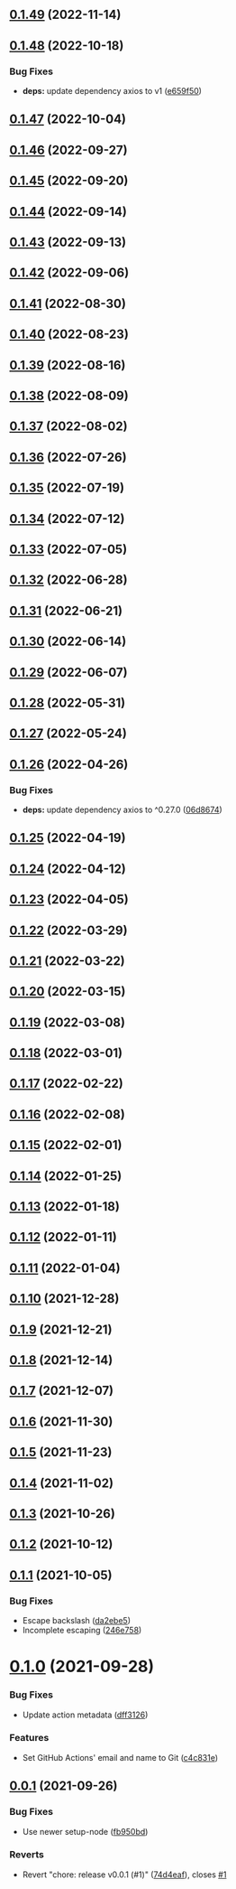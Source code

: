 ## [0.1.49](github.com/nandenjin/wp-update-action/compare/v0.1.48...v0.1.49) (2022-11-14)

## [0.1.48](github.com/nandenjin/wp-update-action/compare/v0.1.47...v0.1.48) (2022-10-18)

### Bug Fixes

- **deps:** update dependency axios to v1 ([e659f50](github.com/nandenjin/wp-update-action/commits/e659f5074a8e10e7dd0f6d878598596e82e8affb))

## [0.1.47](github.com/nandenjin/wp-update-action/compare/v0.1.46...v0.1.47) (2022-10-04)

## [0.1.46](github.com/nandenjin/wp-update-action/compare/v0.1.45...v0.1.46) (2022-09-27)

## [0.1.45](github.com/nandenjin/wp-update-action/compare/v0.1.44...v0.1.45) (2022-09-20)

## [0.1.44](github.com/nandenjin/wp-update-action/compare/v0.1.43...v0.1.44) (2022-09-14)

## [0.1.43](github.com/nandenjin/wp-update-action/compare/v0.1.42...v0.1.43) (2022-09-13)

## [0.1.42](github.com/nandenjin/wp-update-action/compare/v0.1.41...v0.1.42) (2022-09-06)

## [0.1.41](github.com/nandenjin/wp-update-action/compare/v0.1.40...v0.1.41) (2022-08-30)

## [0.1.40](github.com/nandenjin/wp-update-action/compare/v0.1.39...v0.1.40) (2022-08-23)

## [0.1.39](github.com/nandenjin/wp-update-action/compare/v0.1.38...v0.1.39) (2022-08-16)

## [0.1.38](github.com/nandenjin/wp-update-action/compare/v0.1.37...v0.1.38) (2022-08-09)

## [0.1.37](github.com/nandenjin/wp-update-action/compare/v0.1.36...v0.1.37) (2022-08-02)

## [0.1.36](github.com/nandenjin/wp-update-action/compare/v0.1.35...v0.1.36) (2022-07-26)

## [0.1.35](github.com/nandenjin/wp-update-action/compare/v0.1.34...v0.1.35) (2022-07-19)

## [0.1.34](github.com/nandenjin/wp-update-action/compare/v0.1.33...v0.1.34) (2022-07-12)

## [0.1.33](github.com/nandenjin/wp-update-action/compare/v0.1.32...v0.1.33) (2022-07-05)

## [0.1.32](github.com/nandenjin/wp-update-action/compare/v0.1.31...v0.1.32) (2022-06-28)

## [0.1.31](github.com/nandenjin/wp-update-action/compare/v0.1.30...v0.1.31) (2022-06-21)

## [0.1.30](github.com/nandenjin/wp-update-action/compare/v0.1.29...v0.1.30) (2022-06-14)

## [0.1.29](github.com/nandenjin/wp-update-action/compare/v0.1.28...v0.1.29) (2022-06-07)

## [0.1.28](github.com/nandenjin/wp-update-action/compare/v0.1.27...v0.1.28) (2022-05-31)

## [0.1.27](github.com/nandenjin/wp-update-action/compare/v0.1.26...v0.1.27) (2022-05-24)

## [0.1.26](github.com/nandenjin/wp-update-action/compare/v0.1.25...v0.1.26) (2022-04-26)

### Bug Fixes

- **deps:** update dependency axios to ^0.27.0 ([06d8674](github.com/nandenjin/wp-update-action/commits/06d867407a7f4b39b018217e5ba7b2c183aa4a44))

## [0.1.25](github.com/nandenjin/wp-update-action/compare/v0.1.24...v0.1.25) (2022-04-19)

## [0.1.24](github.com/nandenjin/wp-update-action/compare/v0.1.23...v0.1.24) (2022-04-12)

## [0.1.23](github.com/nandenjin/wp-update-action/compare/v0.1.22...v0.1.23) (2022-04-05)

## [0.1.22](github.com/nandenjin/wp-update-action/compare/v0.1.21...v0.1.22) (2022-03-29)

## [0.1.21](github.com/nandenjin/wp-update-action/compare/v0.1.20...v0.1.21) (2022-03-22)

## [0.1.20](github.com/nandenjin/wp-update-action/compare/v0.1.19...v0.1.20) (2022-03-15)

## [0.1.19](github.com/nandenjin/wp-update-action/compare/v0.1.18...v0.1.19) (2022-03-08)

## [0.1.18](github.com/nandenjin/wp-update-action/compare/v0.1.17...v0.1.18) (2022-03-01)

## [0.1.17](github.com/nandenjin/wp-update-action/compare/v0.1.16...v0.1.17) (2022-02-22)

## [0.1.16](github.com/nandenjin/wp-update-action/compare/v0.1.15...v0.1.16) (2022-02-08)

## [0.1.15](github.com/nandenjin/wp-update-action/compare/v0.1.14...v0.1.15) (2022-02-01)

## [0.1.14](github.com/nandenjin/wp-update-action/compare/v0.1.13...v0.1.14) (2022-01-25)

## [0.1.13](github.com/nandenjin/wp-update-action/compare/v0.1.12...v0.1.13) (2022-01-18)

## [0.1.12](github.com/nandenjin/wp-update-action/compare/v0.1.11...v0.1.12) (2022-01-11)

## [0.1.11](github.com/nandenjin/wp-update-action/compare/v0.1.10...v0.1.11) (2022-01-04)

## [0.1.10](github.com/nandenjin/wp-update-action/compare/v0.1.9...v0.1.10) (2021-12-28)

## [0.1.9](github.com/nandenjin/wp-update-action/compare/v0.1.8...v0.1.9) (2021-12-21)

## [0.1.8](github.com/nandenjin/wp-update-action/compare/v0.1.7...v0.1.8) (2021-12-14)

## [0.1.7](github.com/nandenjin/wp-update-action/compare/v0.1.6...v0.1.7) (2021-12-07)

## [0.1.6](github.com/nandenjin/wp-update-action/compare/v0.1.5...v0.1.6) (2021-11-30)

## [0.1.5](github.com/nandenjin/wp-update-action/compare/v0.1.4...v0.1.5) (2021-11-23)

## [0.1.4](github.com/nandenjin/wp-update-action/compare/v0.1.3...v0.1.4) (2021-11-02)

## [0.1.3](github.com/nandenjin/wp-update-action/compare/v0.1.2...v0.1.3) (2021-10-26)

## [0.1.2](github.com/nandenjin/wp-update-action/compare/v0.1.1...v0.1.2) (2021-10-12)

## [0.1.1](github.com/nandenjin/wp-update-action/compare/v0.1.0...v0.1.1) (2021-10-05)

### Bug Fixes

- Escape backslash ([da2ebe5](github.com/nandenjin/wp-update-action/commits/da2ebe5a8e4958573c8a14e747f2dee0cae3db72))
- Incomplete escaping ([246e758](github.com/nandenjin/wp-update-action/commits/246e758f098f50c53429fc230cd9852ef9f616c6))

# [0.1.0](github.com/nandenjin/wp-update-action/compare/v0.0.1...v0.1.0) (2021-09-28)

### Bug Fixes

- Update action metadata ([dff3126](github.com/nandenjin/wp-update-action/commits/dff3126830b6e64235937ab85489a5b006d90b93))

### Features

- Set GitHub Actions' email and name to Git ([c4c831e](github.com/nandenjin/wp-update-action/commits/c4c831e604669a73da506531801237acf97130aa))

## [0.0.1](github.com/nandenjin/wp-update-action/compare/v0.0.0...v0.0.1) (2021-09-26)

### Bug Fixes

- Use newer setup-node ([fb950bd](github.com/nandenjin/wp-update-action/commits/fb950bdc35ad4079ba568f5edcf1a7ec76f66d6d))

### Reverts

- Revert "chore: release v0.0.1 (#1)" ([74d4eaf](github.com/nandenjin/wp-update-action/commits/74d4eaf722436fbc087f7e3bd57eacb5bc5d9f62)), closes [#1](github.com/nandenjin/wp-update-action/issues/1)
